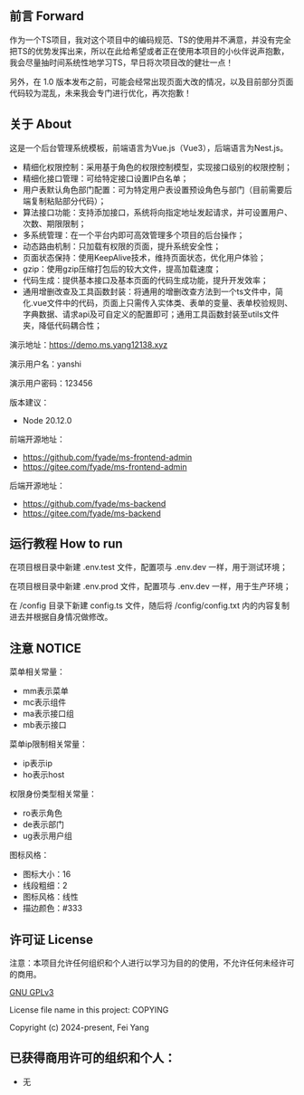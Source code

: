 ## 前言 Forward

作为一个TS项目，我对这个项目中的编码规范、TS的使用并不满意，并没有完全把TS的优势发挥出来，所以在此给希望或者正在使用本项目的小伙伴说声抱歉，我会尽量抽时间系统性地学习TS，早日将次项目改的健壮一点！

另外，在 1.0 版本发布之前，可能会经常出现页面大改的情况，以及目前部分页面代码较为混乱，未来我会专门进行优化，再次抱歉！

## 关于 About

这是一个后台管理系统模板，前端语言为Vue.js（Vue3），后端语言为Nest.js。

- 精细化权限控制：采用基于角色的权限控制模型，实现接口级别的权限控制；
- 精细化接口管理：可给特定接口设置IP白名单；
- 用户表默认角色部门配置：可为特定用户表设置预设角色与部门（目前需要后端复制粘贴部分代码）；
- 算法接口功能：支持添加接口，系统将向指定地址发起请求，并可设置用户、次数、期限限制；
- 多系统管理：在一个平台内即可高效管理多个项目的后台操作；
- 动态路由机制：只加载有权限的页面，提升系统安全性；
- 页面状态保持：使用KeepAlive技术，维持页面状态，优化用户体验；
- gzip：使用gzip压缩打包后的较大文件，提高加载速度；
- 代码生成：提供基本接口及基本页面的代码生成功能，提升开发效率；
- 通用增删改查及工具函数封装：将通用的增删改查方法到一个ts文件中，简化.vue文件中的代码，页面上只需传入实体类、表单的变量、表单校验规则、字典数据、请求api及可自定义的配置即可；通用工具函数封装至utils文件夹，降低代码耦合性；

演示地址：https://demo.ms.yang12138.xyz

演示用户名：yanshi

演示用户密码：123456

版本建议：
- Node 20.12.0

前端开源地址：
- https://github.com/fyade/ms-frontend-admin
- https://gitee.com/fyade/ms-frontend-admin

后端开源地址：
- https://github.com/fyade/ms-backend
- https://gitee.com/fyade/ms-backend

## 运行教程 How to run

在项目根目录中新建 .env.test 文件，配置项与 .env.dev 一样，用于测试环境；

在项目根目录中新建 .env.prod 文件，配置项与 .env.dev 一样，用于生产环境；

在 /config 目录下新建 config.ts 文件，随后将 /config/config.txt 内的内容复制进去并根据自身情况做修改。

## 注意 NOTICE

菜单相关常量：
* mm表示菜单
* mc表示组件
* ma表示接口组
* mb表示接口

菜单ip限制相关常量：
* ip表示ip
* ho表示host

权限身份类型相关常量：
* ro表示角色
* de表示部门
* ug表示用户组

图标风格：
* 图标大小：16
* 线段粗细：2
* 图标风格：线性
* 描边颜色：#333

## 许可证 License

注意：本项目允许任何组织和个人进行以学习为目的的使用，不允许任何未经许可的商用。

[GNU GPLv3](https://www.gnu.org/licenses/gpl-3.0.txt)

License file name in this project: COPYING

Copyright (c) 2024-present, Fei Yang

## 已获得商用许可的组织和个人：

- 无
